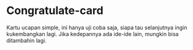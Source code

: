 # Congratulate-card

Kartu ucapan simple, ini hanya uji coba saja, siapa tau selanjutnya ingin kukembangkan lagi. Jika kedepannya ada ide-ide lain, mungkin bisa ditambahin lagi.

